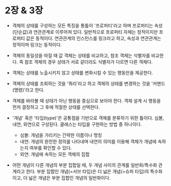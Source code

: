 # 2장 & 3장

+ 객체의 상태를 구성하는 모든 특징을 통틀어 '프로퍼티'라고 하며 프로퍼티는 속성(단순값)과 연관관계로 이루어져 있다. 일반적으로 프로퍼티 자체는 정적이지만 프로퍼티 값은 동적이다. 연관관계의 인스턴스를 링크라고 하고, 속성과 연관관계는 정적이며 링크는 동적이다.   

+ 객체의 동일성을 따질 때 값 객체는 상태를 비교하고, 참조 객체는 식별자를 비교한다. 즉 참조 객체의 경우 상태가 서로 같더라도 식별자가 다르면 다른 객체다.   

+ 객체는 상태를 노출시키지 않고 상태를 변화시킬 수 있는 행동만을 제공한다.   

+ 객체의 상태를 조회하는 것을 '쿼리'라고 하고 객체의 상태를 변경하는 것을 '커맨드(명령)'라고 한다.   

+ 객체를 바라볼 때 상태가 아닌 행동을 중심으로 보아야 한다. 객체 설계 시 행동을 먼저 결정하고 그 후에 적절한 상태를 선택한다.   

+ '개념' 혹은 '타입(type)'은 공통점을 기반으로 객체를 분류하기 위한 틀이다. 심볼, 내연, 외연으로 구성된다. 클래스는 타입을 구현하는 방법 중 하나이다.
  + 심볼: 개념을 가리키는 간략한 이름이나 명칭
  + 내연: 개념의 완전한 정의를 나타내며 내연의 의미를 이용해 객체가 개념에 속하는지 여부를 확인할 수 있다.
  + 외연: 개념에 속하는 모든 객체의 집합

+ 어떤 개념이 다른 개념의 부분 집합일 때, 두 개념 사이의 관계를 일반화/특수화 관계라고 한다. 부분 집합인 개념(=서브 타입)은 더 넓은 개념(=슈퍼 타입)의 특수화이고, 더 넓은 개념은 부분 집합인 개념의 일반화이다.
